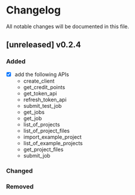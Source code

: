 # Changelog
All notable changes will be documented in this file.

## [unreleased] v0.2.4
### Added
- [x] add the following APIs
    - create_client
    - get_credit_points
    - get_token_api
    - refresh_token_api
    - submit_test_job
    - get_jobs
    - get_job
    - list_of_projects
    - list_of_project_files
    - import_example_project
    - list_of_example_projects
    - get_project_files
    - submit_job
### Changed
### Removed

